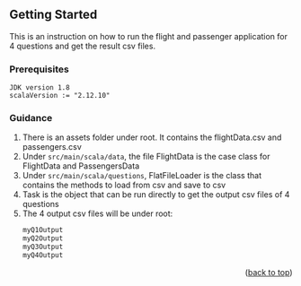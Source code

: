 <!-- GETTING STARTED -->
## Getting Started

This is an instruction on how to run the flight and passenger application for 4 questions and get the result csv files.

### Prerequisites
```
JDK version 1.8
scalaVersion := "2.12.10"
```

### Guidance

1. There is an assets folder under root. It contains the flightData.csv and passengers.csv
2. Under `src/main/scala/data`, the file FlightData is the case class for FlightData and PassengersData
3. Under `src/main/scala/questions`, FlatFileLoader is the class that contains the methods to load from csv and save to csv
4. Task is the object that can be run directly to get the output csv files of 4 questions
5. The 4 output csv files will be under root:
   ```sh
   myQ1Output
   myQ2Output
   myQ3Output
   myQ4Output
   ```

<p align="right">(<a href="#readme-top">back to top</a>)</p>
